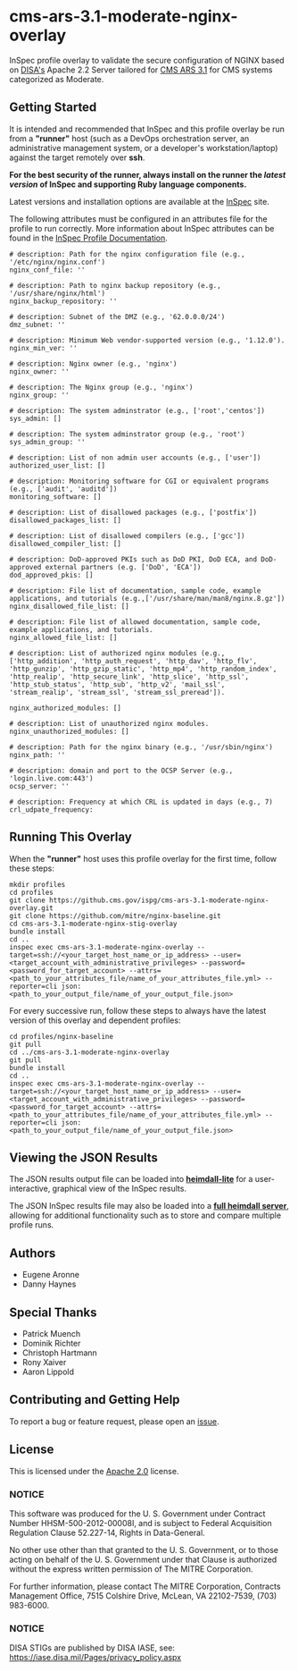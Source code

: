 # cms-ars-3.1-moderate-nginx-overlay
InSpec profile overlay to validate the secure configuration of NGINX based on [DISA's](https://iase.disa.mil/stigs/Pages/index.aspx) Apache 2.2 Server tailored for [CMS ARS 3.1](https://www.cms.gov/Research-Statistics-Data-and-Systems/CMS-Information-Technology/InformationSecurity/Info-Security-Library-Items/ARS-31-Publication.html) for CMS systems categorized as Moderate.

## Getting Started  
It is intended and recommended that InSpec and this profile overlay be run from a __"runner"__ host (such as a DevOps orchestration server, an administrative management system, or a developer's workstation/laptop) against the target remotely over __ssh__.

__For the best security of the runner, always install on the runner the _latest version_ of InSpec and supporting Ruby language components.__ 

Latest versions and installation options are available at the [InSpec](http://inspec.io/) site.

The following attributes must be configured in an attributes file for the profile to run correctly. More information about InSpec attributes can be found in the [InSpec Profile Documentation](https://www.inspec.io/docs/reference/profiles/).

```
# description: Path for the nginx configuration file (e.g., '/etc/nginx/nginx.conf') 
nginx_conf_file: ''

# description: Path to nginx backup repository (e.g., '/usr/share/nginx/html')
nginx_backup_repository: ''

# description: Subnet of the DMZ (e.g., '62.0.0.0/24')
dmz_subnet: ''

# description: Minimum Web vendor-supported version (e.g., '1.12.0').
nginx_min_ver: ''

# description: Nginx owner (e.g., 'nginx')
nginx_owner: ''

# description: The Nginx group (e.g., 'nginx')
nginx_group: ''

# description: The system adminstrator (e.g., ['root','centos'])
sys_admin: []

# description: The system adminstrator group (e.g., 'root')
sys_admin_group: ''

# description: List of non admin user accounts (e.g., ['user'])
authorized_user_list: []

# description: Monitoring software for CGI or equivalent programs (e.g., ['audit', 'auditd'])
monitoring_software: []

# description: List of disallowed packages (e.g., ['postfix'])
disallowed_packages_list: []

# description: List of disallowed compilers (e.g., ['gcc'])
disallowed_compiler_list: []

# description: DoD-approved PKIs such as DoD PKI, DoD ECA, and DoD-approved external partners (e.g. ['DoD', 'ECA'])
dod_approved_pkis: []

# description: File list of documentation, sample code, example applications, and tutorials (e.g.,['/usr/share/man/man8/nginx.8.gz'])
nginx_disallowed_file_list: []

# description: File list of allowed documentation, sample code, example applications, and tutorials.
nginx_allowed_file_list: []

# description: List of authorized nginx modules (e.g., ['http_addition', 'http_auth_request', 'http_dav', 'http_flv', 'http_gunzip', 'http_gzip_static', 'http_mp4', 'http_random_index', 'http_realip', 'http_secure_link', 'http_slice', 'http_ssl', 'http_stub_status', 'http_sub', 'http_v2', 'mail_ssl', 'stream_realip', 'stream_ssl', 'stream_ssl_preread']).

nginx_authorized_modules: []

# description: List of unauthorized nginx modules.
nginx_unauthorized_modules: []

# description: Path for the nginx binary (e.g., '/usr/sbin/nginx')
nginx_path: ''

# description: domain and port to the OCSP Server (e.g., 'login.live.com:443')
ocsp_server: ''

# description: Frequency at which CRL is updated in days (e.g., 7)
crl_udpate_frequency: 
```

## Running This Overlay
When the __"runner"__ host uses this profile overlay for the first time, follow these steps: 

```
mkdir profiles
cd profiles
git clone https://github.cms.gov/ispg/cms-ars-3.1-moderate-nginx-overlay.git
git clone https://github.com/mitre/nginx-baseline.git
cd cms-ars-3.1-moderate-nginx-stig-overlay
bundle install
cd ..
inspec exec cms-ars-3.1-moderate-nginx-overlay --target=ssh://<your_target_host_name_or_ip_address> --user=<target_account_with_administrative_privileges> --password=<password_for_target_account> --attrs=<path_to_your_attributes_file/name_of_your_attributes_file.yml> --reporter=cli json:<path_to_your_output_file/name_of_your_output_file.json> 

```

For every successive run, follow these steps to always have the latest version of this overlay and dependent profiles:

```
cd profiles/nginx-baseline
git pull
cd ../cms-ars-3.1-moderate-nginx-overlay
git pull
bundle install
cd ..
inspec exec cms-ars-3.1-moderate-nginx-overlay --target=ssh://<your_target_host_name_or_ip_address> --user=<target_account_with_administrative_privileges> --password=<password_for_target_account> --attrs=<path_to_your_attributes_file/name_of_your_attributes_file.yml> --reporter=cli json:<path_to_your_output_file/name_of_your_output_file.json>  
```

## Viewing the JSON Results

The JSON results output file can be loaded into __[heimdall-lite](https://mitre.github.io/heimdall-lite/)__ for a user-interactive, graphical view of the InSpec results. 

The JSON InSpec results file may also be loaded into a __[full heimdall server](https://github.com/mitre/heimdall)__, allowing for additional functionality such as to store and compare multiple profile runs.

## Authors
* Eugene Aronne
* Danny Haynes

## Special Thanks
* Patrick Muench 
* Dominik Richter
* Christoph Hartmann
* Rony Xaiver
* Aaron Lippold


## Contributing and Getting Help
To report a bug or feature request, please open an [issue](https://github.cms.gov/ISPG/cms-ars-3.1-moderate-nginx-overlay/issues).

## License
This is licensed under the [Apache 2.0](https://www.apache.org/licenses/LICENSE-2.0) license. 

### NOTICE  

This software was produced for the U. S. Government under Contract Number HHSM-500-2012-00008I, and is subject to Federal Acquisition Regulation Clause 52.227-14, Rights in Data-General.  

No other use other than that granted to the U. S. Government, or to those acting on behalf of the U. S. Government under that Clause is authorized without the express written permission of The MITRE Corporation.

For further information, please contact The MITRE Corporation, Contracts Management Office, 7515 Colshire Drive, McLean, VA  22102-7539, (703) 983-6000.

### NOTICE
DISA STIGs are published by DISA IASE, see: https://iase.disa.mil/Pages/privacy_policy.aspx
